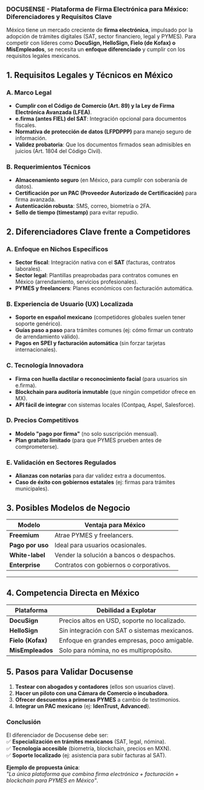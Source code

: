 ### **DOCUSENSE - Plataforma de Firma Electrónica para México: Diferenciadores y Requisitos Clave**

México tiene un mercado creciente de **firma electrónica**, impulsado por la adopción de trámites digitales (SAT, sector financiero, legal y PYMES). Para competir con líderes como **DocuSign, HelloSign, Fielo (de Kofax) o MisEmpleados**, se necesita un **enfoque diferenciado** y cumplir con los requisitos legales mexicanos.

## **1. Requisitos Legales y Técnicos en México**

### **A. Marco Legal**

- **Cumplir con el Código de Comercio (Art. 89) y la Ley de Firma Electrónica Avanzada (LFEA)**.
- **e.firma (antes FIEL) del SAT**: Integración opcional para documentos fiscales.
- **Normativa de protección de datos (LFPDPPP)** para manejo seguro de información.
- **Validez probatoria**: Que los documentos firmados sean admisibles en juicios (Art. 1804 del Código Civil).

### **B. Requerimientos Técnicos**

- **Almacenamiento seguro** (en México, para cumplir con soberanía de datos).
- **Certificación por un PAC (Proveedor Autorizado de Certificación)** para firma avanzada.
- **Autenticación robusta**: SMS, correo, biometría o 2FA.
- **Sello de tiempo (timestamp)** para evitar repudio.

## **2. Diferenciadores Clave frente a Competidores**

### **A. Enfoque en Nichos Específicos**

- **Sector fiscal**: Integración nativa con el **SAT** (facturas, contratos laborales).
- **Sector legal**: Plantillas preaprobadas para contratos comunes en México (arrendamiento, servicios profesionales).
- **PYMES y freelancers**: Planes económicos con facturación automática.

### **B. Experiencia de Usuario (UX) Localizada**

- **Soporte en español mexicano** (competidores globales suelen tener soporte genérico).
- **Guías paso a paso** para trámites comunes (ej: cómo firmar un contrato de arrendamiento válido).
- **Pagos en SPEI y facturación automática** (sin forzar tarjetas internacionales).

### **C. Tecnología Innovadora**

- **Firma con huella dactilar o reconocimiento facial** (para usuarios sin e.firma).
- **Blockchain para auditoría inmutable** (que ningún competidor ofrece en MX).
- **API fácil de integrar** con sistemas locales (Contpaq, Aspel, Salesforce).

### **D. Precios Competitivos**

- **Modelo "pago por firma"** (no solo suscripción mensual).
- **Plan gratuito limitado** (para que PYMES prueben antes de comprometerse).

### **E. Validación en Sectores Regulados**

- **Alianzas con notarías** para dar validez extra a documentos.
- **Caso de éxito con gobiernos estatales** (ej: firmas para trámites municipales).

## **3. Posibles Modelos de Negocio**

| **Modelo**       | **Ventaja para México**                  |
| ---------------- | ---------------------------------------- |
| **Freemium**     | Atrae PYMES y freelancers.               |
| **Pago por uso** | Ideal para usuarios ocasionales.         |
| **White-label**  | Vender la solución a bancos o despachos. |
| **Enterprise**   | Contratos con gobiernos o corporativos.  |

---

## **4. Competencia Directa en México**

| **Plataforma**    | **Debilidad a Explotar**                      |
| ----------------- | --------------------------------------------- |
| **DocuSign**      | Precios altos en USD, soporte no localizado.  |
| **HelloSign**     | Sin integración con SAT o sistemas mexicanos. |
| **Fielo (Kofax)** | Enfoque en grandes empresas, poco amigable.   |
| **MisEmpleados**  | Solo para nómina, no es multipropósito.       |

## **5. Pasos para Validar Docusense**

1. **Testear con abogados y contadores** (ellos son usuarios clave).
2. **Hacer un piloto con una Cámara de Comercio o incubadora**.
3. **Ofrecer descuentos a primeras PYMES** a cambio de testimonios.
4. **Integrar un PAC mexicano** (ej: **IdenTrust, Advanced**).

### **Conclusión**

El diferenciador de Docusense debe ser:  
✅ **Especialización en trámites mexicanos** (SAT, legal, nómina).  
✅ **Tecnología accesible** (biometría, blockchain, precios en MXN).  
✅ **Soporte localizado** (ej: asistencia para subir facturas al SAT).

**Ejemplo de propuesta única**:  
_"La única plataforma que combina firma electrónica + facturación + blockchain para PYMES en México"_.
